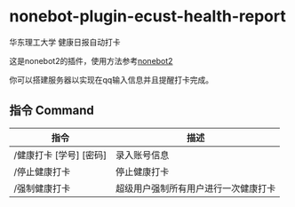 # nonebot-plugin-ecust-health-report
华东理工大学 健康日报自动打卡

这是nonebot2的插件，使用方法参考[nonebot2](https://v2.nonebot.dev/)

你可以搭建服务器以实现在qq输入信息并且提醒打卡完成。

## 指令 Command


| 指令                                          | 描述                                 |
| -------------------------------------------  | ----------------------------------- |
| /健康打卡 [学号] [密码]                        | 录入账号信息                        |
| /停止健康打卡                                  | 停止健康打卡                        |
| /强制健康打卡                                  | 超级用户强制所有用户进行一次健康打卡  |

